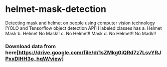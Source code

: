 # helmet-mask-detection
Detecting mask and helmet on people using computer vision technology [YOLO and Tensorflow object detection API]
 I labeled classes has 
a. Helmet Mask
b. Helmet No Mask!!
c. No Helmet!! Mask
d. No Helmet!! No Madk!!
### Download data from here[https://drive.google.com/file/d/1sZMkg0iQRd7z7LsvYRJPxxDlHH3o_hqW/view]
